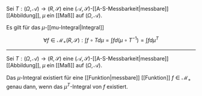 Sei $T : (\Omega, \mathcal{A}) \to (R, \mathscr{S})$ eine $(\mathcal{A}, \mathscr{S})$-[[A-S-Messbarkeit|messbare]] [[Abbildung]], $\mu$ ein [[Maß]] auf $(\Omega, \mathcal{A})$.

Es gilt für das $\mu$-[[mu-Integral|Integral]]

$$
	\forall f \in \mathcal{M}_+ (R, \mathscr{S}) : \int f \circ T d\mu = \int f d(\mu \circ T^{-1}) = \int f d\mu^T
$$

---

Sei $T : (\Omega, \mathcal{A}) \to (R, \mathscr{S})$ eine $(\mathcal{A}, \mathscr{S})$-[[A-S-Messbarkeit|messbare]] [[Abbildung]], $\mu$ ein [[Maß]] auf $(\Omega, \mathcal{A})$.

Das $\mu$-Integral existiert für eine [[Funktion|messbare]] [[Funktion]] $f \in \mathcal{M}_+$ genau dann, wenn das $\mu^T$-Integral von $f$ existiert.